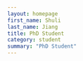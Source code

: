 ```yaml
---
layout: homepage
first_name: Shuli
last_name: Jiang
title: PhD Student
category: student
summary: "PhD Student"
---
```


